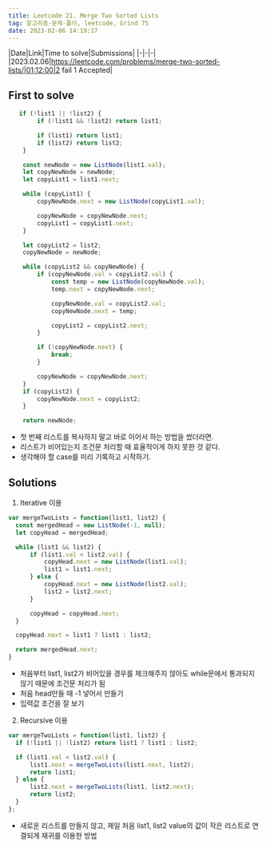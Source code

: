 ```yaml
---
title: Leetcode 21. Merge Two Sorted Lists
tag: 알고리즘-문제-풀이, leetcode, Grind 75
date: 2023-02-06 14:19:17
---
```


|Date|Link|Time to solve|Submissions|
|-|-|-|
|2023.02.06|https://leetcode.com/problems/merge-two-sorted-lists/|01:12:00|2 fail 1 Accepted|

## First to solve

```js
   if (!list1 || !list2) {
        if (!list1 && !list2) return list1;

        if (list1) return list1;
        if (list2) return list2;
    }

    const newNode = new ListNode(list1.val);
    let copyNewNode = newNode;
    let copyList1 = list1.next;

    while (copyList1) {
        copyNewNode.next = new ListNode(copyList1.val);

        copyNewNode = copyNewNode.next;
        copyList1 = copyList1.next;
    }

    let copyList2 = list2;
    copyNewNode = newNode;

    while (copyList2 && copyNewNode) {
        if (copyNewNode.val > copyList2.val) {
            const temp = new ListNode(copyNewNode.val);
            temp.next = copyNewNode.next;

            copyNewNode.val = copyList2.val;
            copyNewNode.next = temp;

            copyList2 = copyList2.next;
        }

        if (!copyNewNode.next) {
            break;
        }

        copyNewNode = copyNewNode.next;
    }
    if (copyList2) {
        copyNewNode.next = copyList2;
    }

    return newNode;
```
- 첫 번째 리스트를 복사하지 말고 바로 이어서 하는 방법을 썼더라면.
- 리스트가 비어있는지 조건문 처리할 때 효율적이게 하지 못한 것 같다.
- 생각해야 할 case를 미리 기록하고 시작하기.

## Solutions
1. Iterative 이용

```js
var mergeTwoLists = function(list1, list2) {
  const mergedHead = new ListNode(-1, null);
  let copyHead = mergedHead;

  while (list1 && list2) {
      if (list1.val < list2.val) {
          copyHead.next = new ListNode(list1.val);
          list1 = list1.next;
      } else {
          copyHead.next = new ListNode(list2.val);
          list2 = list2.next;
      }

      copyHead = copyHead.next;
  }

  copyHead.next = list1 ? list1 : list2;

  return mergedHead.next;
}
```

- 처음부터 list1, list2가 비어있을 경우를 체크해주지 않아도 while문에서 통과되지 않기 때문에 조건문 처리가 됨
- 처음 head만들 때 -1 넣어서 만들기
- 입력값 조건을 잘 보기

2. Recursive 이용

```js
var mergeTwoLists = function(list1, list2) {
  if (!list1 || !list2) return list1 ? list1 : list2;

  if (list1.val < list2.val) {
      list1.next = mergeTwoLists(list1.next, list2);
      return list1;
  } else {
      list2.next = mergeTwoLists(list1, list2.next);
      return list2;
  }
};

```

- 새로운 리스트를 만들지 않고, 제일 처음 list1, list2 value의 값이 작은 리스트로 연결되게 재귀를 이용한 방법